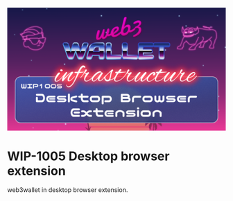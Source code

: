 ![image](../v2/images/1005.png)

# WIP-1005 Desktop browser extension

web3wallet in desktop browser extension. 
